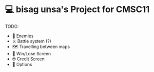 # :computer: bisag unsa's Project for CMSC11
TODO:
- :japanese_goblin: Enemies
- :crossed_swords: Battle system (?)
- :world_map: Travelling between maps
- :tada: Win/Lose Screen
- :nerd_face: Credit Screen
- :scroll: Options